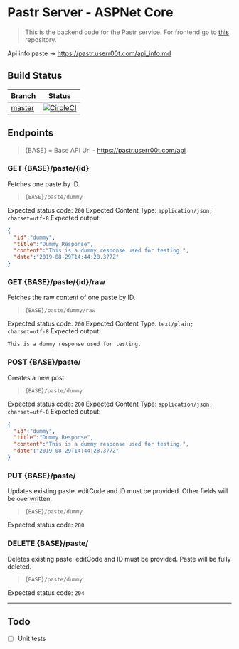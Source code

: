 # Pastr Server - ASPNet Core

> This is the backend code for the Pastr service. For frontend go to [this](https://github.com/pastr-git/client) repository.

Api info paste -> https://pastr.userr00t.com/api_info.md

## Build Status
|Branch|Status|
|---|---|
|[master](https://github.com/pastr-git/server/blob/master/)|[![CircleCI](https://circleci.com/gh/pastr-git/server/tree/master.svg?style=svg)](https://circleci.com/gh/pastr-git/server/tree/master)|

## Endpoints
> {BASE} = Base API Url - https://pastr.userr00t.com/api

### GET {BASE}/paste/{id}
Fetches one paste by ID.
 
> `{BASE}/paste/dummy`

Expected status code: `200`
Expected Content Type: `application/json; charset=utf-8`
Expected output:
```json
{
  "id":"dummy",
  "title":"Dummy Response",
  "content":"This is a dummy response used for testing.",
  "date":"2019-08-29T14:44:28.377Z"
}
```
 
### GET {BASE}/paste/{id}/raw
Fetches the raw content of one paste by ID.
 
> `{BASE}/paste/dummy/raw`

Expected status code: `200`
Expected Content Type: `text/plain; charset=utf-8`
Expected output:
```
This is a dummy response used for testing.
```
 
### POST {BASE}/paste/
Creates a new post.
 
> `{BASE}/paste/dummy`

Expected status code: `200`
Expected Content Type: `application/json; charset=utf-8`
Expected output:
```json
{
  "id":"dummy",
  "title":"Dummy Response",
  "content":"This is a dummy response used for testing.",
  "date":"2019-08-29T14:44:28.377Z"
}
```
 
### PUT {BASE}/paste/
Updates existing paste. editCode and ID must be provided. Other fields will be overwritten.
 
> `{BASE}/paste/dummy`

Expected status code: `200`
 
### DELETE {BASE}/paste/
Deletes existing paste. editCode and ID must be provided. Paste will be fully deleted.
 
> `{BASE}/paste/dummy`

Expected status code: `204`

___

## Todo
- [ ] Unit tests

